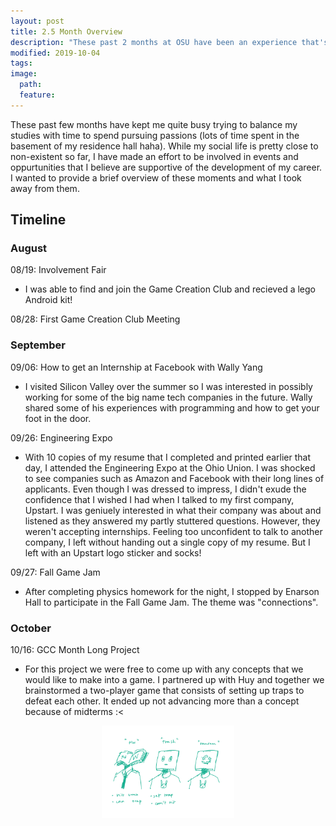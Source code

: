 ```yaml
---
layout: post
title: 2.5 Month Overview 
description: "These past 2 months at OSU have been an experience that's for sure."
modified: 2019-10-04
tags:
image:
  path: 
  feature: 
---
```


These past few months have kept me quite busy trying to balance my studies with time to spend pursuing passions (lots of time spent in the basement of my residence hall haha). While my social life is pretty close to non-existent so far, I have made an effort to be involved in events and oppurtunities that I believe are supportive of the development of my career. I wanted to provide a brief overview of these moments and what I took away from them. 

## Timeline

### August

08/19: Involvement Fair
* I was able to find and join the Game Creation Club and recieved a lego Android kit! 

08/28: First Game Creation Club Meeting


### September

09/06: How to get an Internship at Facebook with Wally Yang
* I visited Silicon Valley over the summer so I was interested in possibly working for some of the big name tech companies in the future. Wally shared some of his experiences with programming and how to get your foot in the door. 

09/26: Engineering Expo
* With 10 copies of my resume that I completed and printed earlier that day, I attended the Engineering Expo at the Ohio Union. I was shocked to see companies such as Amazon and Facebook with their long lines of applicants. Even though I was dressed to impress, I didn't exude the confidence that I wished I had when I talked to my first company, Upstart. I was geniuely interested in what their company was about and listened as they answered my partly stuttered questions. However, they weren't accepting internships. Feeling too unconfident to talk to another company, I left without handing out a single copy of my resume. But I left with an Upstart logo sticker and socks!

09/27: Fall Game Jam
* After completing physics homework for the night, I stopped by Enarson Hall to participate in the Fall Game Jam. The theme was "connections". 

### October

10/16: GCC Month Long Project
* For this project we were free to come up with any concepts that we would like to make into a game. I partnered up with Huy and together we brainstormed a two-player game that consists of setting up traps to defeat each other. It ended up not advancing more than a concept because of midterms :<

<figure>
  <img src="../images/monthLongProjectConcept.PNG" alt="Inital Rough Concept" style="display:block;margin-left:auto;margin-right:auto;width:50%;">
</figure>
